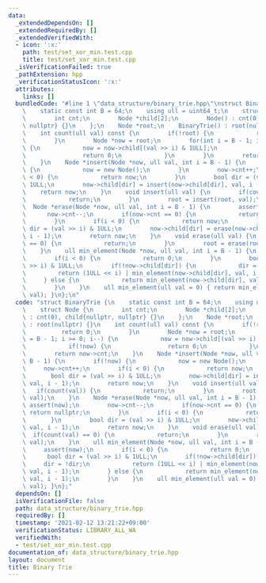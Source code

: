 ```yaml
---
data:
  _extendedDependsOn: []
  _extendedRequiredBy: []
  _extendedVerifiedWith:
  - icon: ':x:'
    path: test/set_xor_min.test.cpp
    title: test/set_xor_min.test.cpp
  _isVerificationFailed: true
  _pathExtension: hpp
  _verificationStatusIcon: ':x:'
  attributes:
    links: []
  bundledCode: "#line 1 \"data_structure/binary_trie.hpp\"\nstruct BinaryTrie {\n\
    \    static const int B = 64;\n    using ull = uint64_t;\n    struct Node {\n\
    \        int cnt;\n        Node *child[2];\n        Node() : cnt(0), child{nullptr,\
    \ nullptr} {}\n    };\n    Node *root;\n    BinaryTrie() : root(nullptr) {}\n\
    \    int count(ull val) const {\n        if(!root) {\n            return 0;\n\
    \        }\n        Node *now = root;\n        for(int i = B - 1; i >= 0; i--)\
    \ {\n            now = now->child[(val >> i) & 1ULL];\n            if(!now) {\n\
    \                return 0;\n            }\n        }\n        return now->cnt;\n\
    \    }\n    Node *insert(Node *now, ull val, int i = B - 1) {\n        if(!now)\
    \ {\n            now = new Node();\n        }\n        now->cnt++;\n        if(i\
    \ < 0) {\n            return now;\n        }\n        bool dir = (val >> i) &\
    \ 1ULL;\n        now->child[dir] = insert(now->child[dir], val, i - 1);\n    \
    \    return now;\n    }\n    void insert(ull val) {\n        if(count(val)) {\n\
    \            return;\n        }\n        root = insert(root, val);\n    }\n  \
    \  Node *erase(Node *now, ull val, int i = B - 1) {\n        assert(now);\n  \
    \      now->cnt--;\n        if(now->cnt == 0) {\n            return nullptr;\n\
    \        }\n        if(i < 0) {\n            return now;\n        }\n        bool\
    \ dir = (val >> i) & 1ULL;\n        now->child[dir] = erase(now->child[dir], val,\
    \ i - 1);\n        return now;\n    }\n    void erase(ull val) {\n        if(count(val)\
    \ == 0) {\n            return;\n        }\n        root = erase(root, val);\n\
    \    }\n    ull min_element(Node *now, ull val, int i = B - 1) {\n        assert(now);\n\
    \        if(i < 0) {\n            return 0;\n        }\n        bool dir = (val\
    \ >> i) & 1ULL;\n        if(!now->child[dir]) {\n            dir = !dir;\n   \
    \         return (1ULL << i) | min_element(now->child[dir], val, i - 1);\n   \
    \     } else {\n            return min_element(now->child[dir], val, i - 1);\n\
    \        }\n    }\n    ull min_element(ull val = 0) { return min_element(root,\
    \ val); }\n};\n"
  code: "struct BinaryTrie {\n    static const int B = 64;\n    using ull = uint64_t;\n\
    \    struct Node {\n        int cnt;\n        Node *child[2];\n        Node()\
    \ : cnt(0), child{nullptr, nullptr} {}\n    };\n    Node *root;\n    BinaryTrie()\
    \ : root(nullptr) {}\n    int count(ull val) const {\n        if(!root) {\n  \
    \          return 0;\n        }\n        Node *now = root;\n        for(int i\
    \ = B - 1; i >= 0; i--) {\n            now = now->child[(val >> i) & 1ULL];\n\
    \            if(!now) {\n                return 0;\n            }\n        }\n\
    \        return now->cnt;\n    }\n    Node *insert(Node *now, ull val, int i =\
    \ B - 1) {\n        if(!now) {\n            now = new Node();\n        }\n   \
    \     now->cnt++;\n        if(i < 0) {\n            return now;\n        }\n \
    \       bool dir = (val >> i) & 1ULL;\n        now->child[dir] = insert(now->child[dir],\
    \ val, i - 1);\n        return now;\n    }\n    void insert(ull val) {\n     \
    \   if(count(val)) {\n            return;\n        }\n        root = insert(root,\
    \ val);\n    }\n    Node *erase(Node *now, ull val, int i = B - 1) {\n       \
    \ assert(now);\n        now->cnt--;\n        if(now->cnt == 0) {\n           \
    \ return nullptr;\n        }\n        if(i < 0) {\n            return now;\n \
    \       }\n        bool dir = (val >> i) & 1ULL;\n        now->child[dir] = erase(now->child[dir],\
    \ val, i - 1);\n        return now;\n    }\n    void erase(ull val) {\n      \
    \  if(count(val) == 0) {\n            return;\n        }\n        root = erase(root,\
    \ val);\n    }\n    ull min_element(Node *now, ull val, int i = B - 1) {\n   \
    \     assert(now);\n        if(i < 0) {\n            return 0;\n        }\n  \
    \      bool dir = (val >> i) & 1ULL;\n        if(!now->child[dir]) {\n       \
    \     dir = !dir;\n            return (1ULL << i) | min_element(now->child[dir],\
    \ val, i - 1);\n        } else {\n            return min_element(now->child[dir],\
    \ val, i - 1);\n        }\n    }\n    ull min_element(ull val = 0) { return min_element(root,\
    \ val); }\n};"
  dependsOn: []
  isVerificationFile: false
  path: data_structure/binary_trie.hpp
  requiredBy: []
  timestamp: '2021-02-12 13:21:22+09:00'
  verificationStatus: LIBRARY_ALL_WA
  verifiedWith:
  - test/set_xor_min.test.cpp
documentation_of: data_structure/binary_trie.hpp
layout: document
title: Binary Trie
---
```

